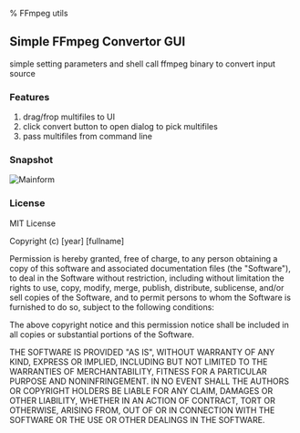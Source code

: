 % FFmpeg utils

## Simple FFmpeg Convertor GUI

simple setting parameters and shell call ffmpeg binary to convert input source

### Features

1. drag/frop multifiles to UI
2. click convert button to open dialog to pick multifiles
3. pass multifiles from command line

### Snapshot

![Mainform](https://gitee.com/netcharm/ffmpeg_utils/raw/master/FFMpegConvertGUI/snapshots/mainform.png)

### License

MIT License

Copyright (c) [year] [fullname]

Permission is hereby granted, free of charge, to any person obtaining a copy
of this software and associated documentation files (the "Software"), to deal
in the Software without restriction, including without limitation the rights
to use, copy, modify, merge, publish, distribute, sublicense, and/or sell
copies of the Software, and to permit persons to whom the Software is
furnished to do so, subject to the following conditions:

The above copyright notice and this permission notice shall be included in all
copies or substantial portions of the Software.

THE SOFTWARE IS PROVIDED "AS IS", WITHOUT WARRANTY OF ANY KIND, EXPRESS OR
IMPLIED, INCLUDING BUT NOT LIMITED TO THE WARRANTIES OF MERCHANTABILITY,
FITNESS FOR A PARTICULAR PURPOSE AND NONINFRINGEMENT. IN NO EVENT SHALL THE
AUTHORS OR COPYRIGHT HOLDERS BE LIABLE FOR ANY CLAIM, DAMAGES OR OTHER
LIABILITY, WHETHER IN AN ACTION OF CONTRACT, TORT OR OTHERWISE, ARISING FROM,
OUT OF OR IN CONNECTION WITH THE SOFTWARE OR THE USE OR OTHER DEALINGS IN THE
SOFTWARE.
